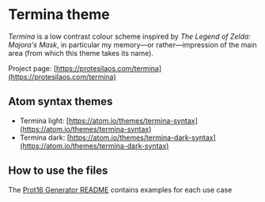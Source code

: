 # Termina theme

*Termina* is a low contrast colour scheme inspired by *The Legend of Zelda: Majora's Mask*, in particular my memory—or rather—impression of the main area (from which this theme takes its name).

Project page: [https://protesilaos.com/termina](https://protesilaos.com/termina)

## Atom syntax themes

- Termina light: [https://atom.io/themes/termina-syntax](https://atom.io/themes/termina-syntax)
- Termina dark: [https://atom.io/themes/termina-dark-syntax](https://atom.io/themes/termina-dark-syntax)

## How to use the files

The [Prot16 Generator README](https://github.com/protesilaos/prot16-generator) contains examples for each use case
